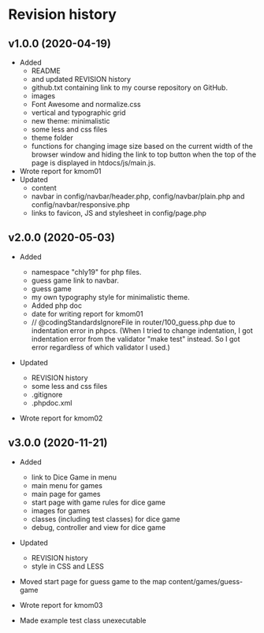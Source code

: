 Revision history
================

v1.0.0 (2020-04-19)
-------------------

* Added
    * README
    * and updated REVISION history
    * github.txt containing link to my course repository on GitHub.
    * images
    * Font Awesome and normalize.css
    * vertical and typographic grid
    * new theme: minimalistic
    * some less and css files
    * theme folder
    * functions for changing image size based on the current width of the browser window and hiding the link to top button when the top of the page is displayed in htdocs/js/main.js.
* Wrote report for kmom01
* Updated
    * content
    * navbar in config/navbar/header.php, config/navbar/plain.php and config/navbar/responsive.php
    * links to favicon, JS and stylesheet in config/page.php

v2.0.0 (2020-05-03)
-------------------

* Added
    * namespace "chly19" for php files.
    * guess game link to navbar.
    * guess game
    * my own typography style for minimalistic theme.
    * Added php doc
    * date for writing report for kmom01
    * // @codingStandardsIgnoreFile in router/100_guess.php due to indentation error in phpcs. (When I tried to change indentation, I got indentation error from the validator "make test" instead. So I got error regardless of which validator I used.)

* Updated
    * REVISION history
    * some less and css files
    * .gitignore
    * .phpdoc.xml
* Wrote report for kmom02

v3.0.0 (2020-11-21)
-------------------

* Added
    * link to Dice Game in menu
    * main menu for games
    * main page for games
    * start page with game rules for dice game
    * images for games
    * classes (including test classes) for dice game
    * debug, controller and view for dice game

* Updated
    * REVISION history
    * style in CSS and LESS

* Moved start page for guess game to the map content/games/guess-game
* Wrote report for kmom03
* Made example test class unexecutable
